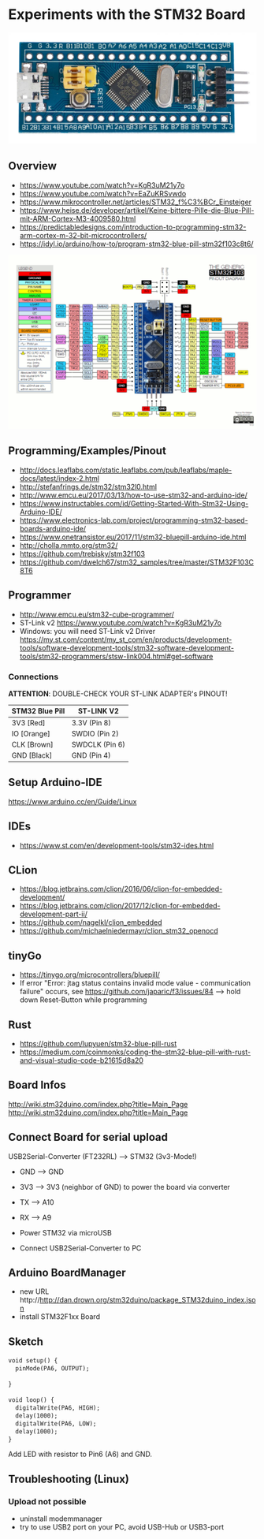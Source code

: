 # Experiments with the STM32 Board

![Board](images/STM32_Blue_Pill_top-28fc8c188841823a.jpg)

## Overview

* https://www.youtube.com/watch?v=KgR3uM21y7o
* https://www.youtube.com/watch?v=EaZuKRSvwdo
* https://www.mikrocontroller.net/articles/STM32_f%C3%BCr_Einsteiger
* https://www.heise.de/developer/artikel/Keine-bittere-Pille-die-Blue-Pill-mit-ARM-Cortex-M3-4009580.html
* https://predictabledesigns.com/introduction-to-programming-stm32-arm-cortex-m-32-bit-microcontrollers/
* https://idyl.io/arduino/how-to/program-stm32-blue-pill-stm32f103c8t6/

![Pinout](images/Bluepillpinout-4974006ee90b729a.gif)


## Programming/Examples/Pinout

* http://docs.leaflabs.com/static.leaflabs.com/pub/leaflabs/maple-docs/latest/index-2.html
* http://stefanfrings.de/stm32/stm32l0.html
* http://www.emcu.eu/2017/03/13/how-to-use-stm32-and-arduino-ide/
* https://www.instructables.com/id/Getting-Started-With-Stm32-Using-Arduino-IDE/
* https://www.electronics-lab.com/project/programming-stm32-based-boards-arduino-ide/
* https://www.onetransistor.eu/2017/11/stm32-bluepill-arduino-ide.html
* http://cholla.mmto.org/stm32/
* https://github.com/trebisky/stm32f103
* https://github.com/dwelch67/stm32_samples/tree/master/STM32F103C8T6

## Programmer

* http://www.emcu.eu/stm32-cube-programmer/
* ST-Link v2 https://www.youtube.com/watch?v=KgR3uM21y7o
* Windows: you will need ST-Link v2 Driver
  https://my.st.com/content/my_st_com/en/products/development-tools/software-development-tools/stm32-software-development-tools/stm32-programmers/stsw-link004.html#get-software

### Connections

**ATTENTION**: DOUBLE-CHECK YOUR ST-LINK ADAPTER's PINOUT!

| STM32 Blue Pill | ST-LINK V2 |
|---|---|
| 3V3 [Red] | 3.3V (Pin 8) |
| IO   [Orange] | SWDIO   (Pin 2) |
|CLK   [Brown]  |SWDCLK   (Pin 6) |
|GND   [Black]  |GND   (Pin 4) |

## Setup Arduino-IDE

https://www.arduino.cc/en/Guide/Linux

## IDEs

* https://www.st.com/en/development-tools/stm32-ides.html

## CLion

* https://blog.jetbrains.com/clion/2016/06/clion-for-embedded-development/
* https://blog.jetbrains.com/clion/2017/12/clion-for-embedded-development-part-ii/
* https://github.com/nagelkl/clion_embedded
* https://github.com/michaelniedermayr/clion_stm32_openocd

## tinyGo

* https://tinygo.org/microcontrollers/bluepill/
* If error "Error: jtag status contains invalid mode value - communication failure" occurs, see https://github.com/japaric/f3/issues/84 --> hold down Reset-Button while programming


## Rust

* https://github.com/lupyuen/stm32-blue-pill-rust
* https://medium.com/coinmonks/coding-the-stm32-blue-pill-with-rust-and-visual-studio-code-b21615d8a20

## Board Infos

http://wiki.stm32duino.com/index.php?title=Main_Page
http://wiki.stm32duino.com/index.php?title=Main_Page

## Connect Board for serial upload

USB2Serial-Converter (FT232RL) --> STM32 (3v3-Mode!)
* GND --> GND 
* 3V3 --> 3V3 (neighbor of GND) to power the board via converter
* TX --> A10
* RX --> A9

* Power STM32 via microUSB
* Connect USB2Serial-Converter to PC

## Arduino BoardManager

* new URL http://http://dan.drown.org/stm32duino/package_STM32duino_index.json
* install STM32F1xx Board

## Sketch

~~~~~
void setup() {
  pinMode(PA6, OUTPUT);

}

void loop() {
  digitalWrite(PA6, HIGH);
  delay(1000);
  digitalWrite(PA6, LOW);
  delay(1000);
}
~~~~~

Add LED with resistor to Pin6 (A6) and GND.

## Troubleshooting (Linux)

### Upload not possible

* uninstall modemmanager
* try to use USB2 port on your PC, avoid USB-Hub or USB3-port

